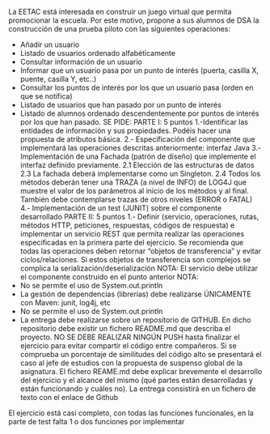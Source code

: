 La EETAC está interesada en construir un juego virtual que permita
promocionar la escuela. Por este motivo, propone a sus alumnos de DSA la
construcción de una prueba piloto con las siguientes operaciones:
- Añadir un usuario
- Listado de usuarios ordenado alfabéticamente
- Consultar información de un usuario
- Informar que un usuario pasa por un punto de interés (puerta, casilla X,
puente, casilla Y, etc..)
- Consultar los puntos de interés por los que un usuario pasa (orden en que se
notifica)
- Listado de usuarios que han pasado por un punto de interés
- Listado de alumnos ordenado descendentemente por puntos de interés por
los que han pasado.
SE PIDE:
PARTE I: 5 puntos
1.-Identificar las entidades de información y sus propiedades. Podéis hacer una
propuesta de atributos básica.
2.- Especificación del componente que implementará las operaciones descritas
anteriormente: interfaz Java
3.- Implementación de una Fachada (patrón de diseño) que implemente el
interfaz definido previamente. 
2.1 Elección de las estructuras de datos
2.3 La fachada deberá implementarse como un Singleton.
2.4 Todos los métodos deberán tener una TRAZA (a nivel de INFO) de
LOG4J que muestre el valor de los parámetros al inicio de los métodos y
al final. También debe contemplarse trazas de otros niveles (ERROR o
FATAL)
4.- Implementación de un test (JUNIT) sobre el componente desarrollado 
PARTE II: 5 puntos
1.- Definir (servicio, operaciones, rutas, métodos HTTP, peticiones, respuestas,
códigos de respuesta) e implementar un servicio REST que permita realizar las
operaciones especificadas en la primera parte del ejercicio. Se recomienda que
todas las operaciones deben retornar “objetos de transferencia” y evitar
ciclos/relaciones. Si estos objetos de transferencia son complejos se complica
la serialización/deserialización
NOTA: El servicio debe utilizar el componente construido en el punto anterior
NOTA: 
- No se permite el uso de System.out.println
- La gestión de dependencias (librerías) debe realizarse ÚNICAMENTE con
Maven: junit, log4j, etc 
- No se permite el uso de System.out.println
- La entrega debe realizarse sobre un repositorio de GITHUB. En dicho
repositorio debe existir un fichero README.md que describa el proyecto. NO
SE DEBE REALIZAR NINGÚN PUSH hasta finalizar el ejercicio para evitar
compartir el código entre compañeros. Si se comprueba un porcentaje
de similitudes del código alto se presentará el caso al jefe de
estudios con la propuesta de suspenso global de la asignatura.
El fichero REAME.md debe explicar brevemente el desarrollo del ejercicio
y el alcance del mismo (qué partes están desarrolladas y están
funcionando y cuáles no).
La entrega consistirá en un fichero de texto con el enlace de Github


El ejercicio está casi completo, con todas las funciones funcionales, en la parte de test falta 1 o dos funciones por implementar
